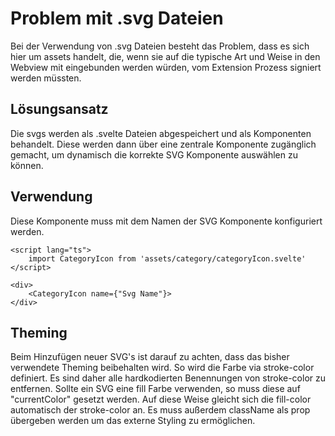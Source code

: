 # Problem mit .svg Dateien

Bei der Verwendung von .svg Dateien besteht das Problem, dass es sich hier um assets handelt, die, wenn sie auf die typische Art und Weise in den Webview mit eingebunden werden würden, vom Extension Prozess signiert werden müssten.

## Lösungsansatz

Die svgs werden als .svelte Dateien abgespeichert und als Komponenten behandelt. Diese werden dann über eine zentrale Komponente zugänglich gemacht, um dynamisch die korrekte SVG Komponente auswählen zu können.

## Verwendung

Diese Komponente muss mit dem Namen der SVG Komponente konfiguriert werden.

```svelte
<script lang="ts">
    import CategoryIcon from 'assets/category/categoryIcon.svelte'
</script>

<div>
    <CategoryIcon name={"Svg Name"}>
</div>
```

## Theming
Beim Hinzufügen neuer SVG's ist darauf zu achten, dass das bisher verwendete Theming beibehalten wird. So wird die Farbe via stroke-color definiert. Es sind daher alle hardkodierten Benennungen von stroke-color zu entfernen. Sollte ein SVG eine fill Farbe verwenden, so muss diese auf "currentColor" gesetzt werden. Auf diese Weise gleicht sich die fill-color automatisch der stroke-color an. Es muss außerdem className als prop übergeben werden um das externe Styling zu ermöglichen.
